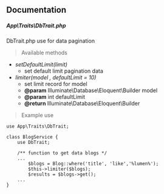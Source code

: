 ## Documentation

##### App\Traits\DbTrait.php
DbTrait.php use for data pagination
> Available methods
- _setDefaultLimit(limit)_
  - set default limit pagination data
- _limiter(model , defaultLimit = 10)_
    - set limit record for model
    - **@param** Illuminate\Database\Eloquent\Builder model
    - **@param** int defaultLimit
    - **@return** Illuminate\Database\Eloquent\Builder

> Example use

```
use App\Traits\DbTrait;

class BlogService {
    use DbTrait;

    /** function to get data blogs */
    ...
        $blogs = Blog::where('title', 'like','%lumen%');
        $this->limiter($blogs);
        $results = $blogs->get();
    ...
}

```